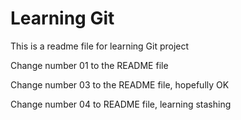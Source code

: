 # Learning Git 

This is a readme file for learning Git project

Change number 01 to the README file

Change number 03 to the README file, hopefully OK

Change number 04 to README file, learning stashing
